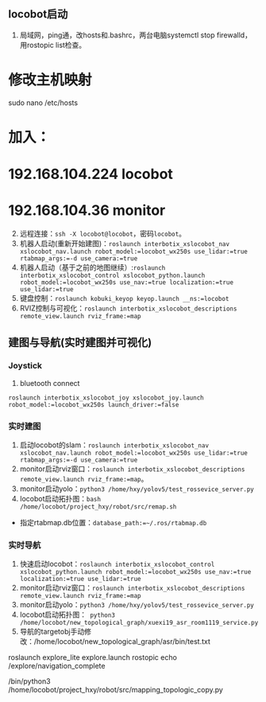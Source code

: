 ## locobot启动
1. 局域网，ping通，改hosts和.bashrc，两台电脑systemctl stop firewalld，用rostopic list检查。
# 修改主机映射
sudo nano /etc/hosts
# 加入：
# 192.168.104.224    locobot
# 192.168.104.36     monitor

2. 远程连接：```ssh -X locobot@locobot```，密码```locobot```。
3. 机器人启动(重新开始建图)：```roslaunch interbotix_xslocobot_nav xslocobot_nav.launch robot_model:=locobot_wx250s use_lidar:=true rtabmap_args:=-d use_camera:=true```
4. 机器人启动（基于之前的地图继续）:```roslaunch interbotix_xslocobot_control xslocobot_python.launch robot_model:=locobot_wx250s use_nav:=true localization:=true use_lidar:=true```
5. 键盘控制：```roslaunch kobuki_keyop keyop.launch __ns:=locobot```
6. RVIZ控制与可视化：```roslaunch interbotix_xslocobot_descriptions remote_view.launch rviz_frame:=map```

## 建图与导航(实时建图并可视化)
### Joystick
1. bluetooth connect
````
roslaunch interbotix_xslocobot_joy xslocobot_joy.launch robot_model:=locobot_wx250s launch_driver:=false
````
### 实时建图
1. 启动locobot的slam：```roslaunch interbotix_xslocobot_nav xslocobot_nav.launch robot_model:=locobot_wx250s use_lidar:=true rtabmap_args:=-d use_camera:=true```
2. monitor启动rviz窗口：```roslaunch interbotix_xslocobot_descriptions remote_view.launch rviz_frame:=map```。
3. monitor启动yolo：```python3 /home/hxy/yolov5/test_rossevice_server.py```
4. locobot启动拓扑图：```bash /home/locobot/project_hxy/robot/src/remap.sh```

* 指定rtabmap.db位置：```database_path:=~/.ros/rtabmap.db```

### 实时导航
1. 快速启动locobot：```roslaunch interbotix_xslocobot_control xslocobot_python.launch robot_model:=locobot_wx250s use_nav:=true localization:=true use_lidar:=true```
2. monitor启动rviz窗口：```roslaunch interbotix_xslocobot_descriptions remote_view.launch rviz_frame:=map```
3. monitor启动yolo：```python3 /home/hxy/yolov5/test_rossevice_server.py```
4. locobot启动拓扑图：``` python3 /home/locobot/new_topological_graph/xuexi19_asr_room1119_service.py``` 
5. 导航的targetobj手动修改：/home/locobot/new_topological_graph/asr/bin/test.txt


roslaunch explore_lite explore.launch
rostopic echo /explore/navigation_complete

/bin/python3 /home/locobot/project_hxy/robot/src/mapping_topologic_copy.py
